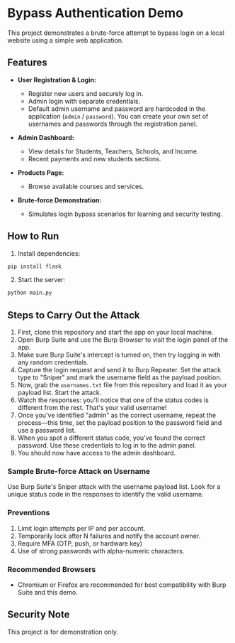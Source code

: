 # Bypass Authentication Demo

This project demonstrates a brute-force attempt to bypass login on a local website using a simple web application.


## Features

- **User Registration & Login:**
  - Register new users and securely log in.
  - Admin login with separate credentials.
  - Default admin username and password are hardcoded in the application (`admin` / `password`). You can create your own set of usernames and passwords through the registration panel.

- **Admin Dashboard:**
  - View details for Students, Teachers, Schools, and Income.
  - Recent payments and new students sections.


- **Products Page:**
  - Browse available courses and services.

- **Brute-force Demonstration:**
  - Simulates login bypass scenarios for learning and security testing.


## How to Run

1. Install dependencies:
  ```bash
  pip install flask
  ```
2. Start the server:
  ```bash
  python main.py
  ```


## Steps to Carry Out the Attack

1. First, clone this repository and start the app on your local machine.
2. Open Burp Suite and use the Burp Browser to visit the login panel of the app.
3. Make sure Burp Suite's intercept is turned on, then try logging in with any random credentials.
4. Capture the login request and send it to Burp Repeater. Set the attack type to "Sniper" and mark the username field as the payload position.
5. Now, grab the `usernames.txt` file from this repository and load it as your payload list. Start the attack.
6. Watch the responses: you'll notice that one of the status codes is different from the rest. That's your valid username!
7. Once you've identified "admin" as the correct username, repeat the process—this time, set the payload position to the password field and use a password list.
8. When you spot a different status code, you've found the correct password. Use these credentials to log in to the admin panel.
9. You should now have access to the admin dashboard.

### Sample Brute-force Attack on Username
Use Burp Suite's Sniper attack with the username payload list. Look for a unique status code in the responses to identify the valid username.

### Preventions
1. Limit login attempts per IP and per account.
2. Temporarily lock after N failures and notify the account owner.
3. Require MFA (OTP, push, or hardware key)
4. Use of strong passwords with alpha-numeric characters.


### Recommended Browsers
- Chromium or Firefox are recommended for best compatibility with Burp Suite and this demo.

## Security Note
This project is for demonstration only.

